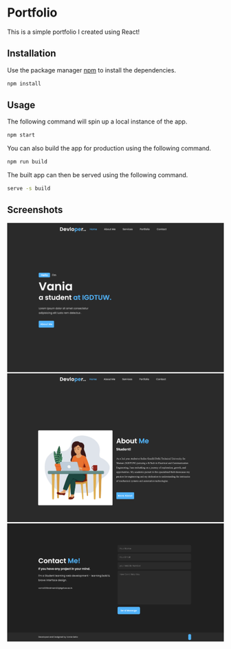 # Portfolio

This is a simple portfolio I created using React!

## Installation

Use the package manager [npm](https://www.npmjs.com/) to install the dependencies.

```bash
npm install
```

## Usage

The following command will spin up a local instance of the app.

```bash
npm start
```

You can also build the app for production using the following command.

```bash
npm run build
```

The built app can then be served using the following command.

```bash
serve -s build
```

## Screenshots
![Screenshot 1](screenshots/1.png)
![Screenshot 2](screenshots/2.png)
![Screenshot 3](screenshots/3.png)